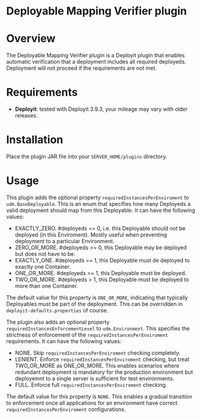 # Deployable Mapping Verifier plugin #

# Overview #

The Deployable Mapping Verifier plugin is a Deployit plugin that enables automatic verification that a deployment includes all required deployeds. Deployment will not proceed if the requirements are not met.

# Requirements #

* **Deployit**: tested with Deployit 3.9.3, your mileage may vary with older releases.

# Installation #

Place the plugin JAR file into your `SERVER_HOME/plugins` directory. 

# Usage

This plugin adds the optional property `requiredInstancesPerEnviroment` to `udm.BaseDeployable`. This is an enum that specifies how many Deployeds a valid deployment should map from this Deployable. It can have the following values:

* EXACTLY_ZERO. #deployeds == 0, i.e. this Deployable should not be deployed (in this Enviroment). Mostly useful when preventing deployment to a particular Environment.
* ZERO_OR_MORE. #deployeds >= 0, this Deployable may be deployed but does not have to be.
* EXACTLY_ONE. #deployeds == 1, this Deployable must de deployed to exactly one Container.
* ONE_OR_MORE. #deployeds >= 1, this Deployable must be deployed.
* TWO_OR_MORE. #deployeds > 1, this Deployable must be deployed to more than one Container.

The default value for this property is `ONE_OR_MORE`, indicating that typically Deployables must be part of the deployment. This can be overridden in `deployit-defaults.properties` of course.

The plugin also adds an optional property `requiredInstancesEnforcementLevel` to `udm.Environment`. This specifies the strictness of enforcement of the `requiredInstancesPerEnviroment` requirements. It can have the following values:

* NONE. Skip `requiredInstancesPerEnviroment` checking completely.
* LENIENT. Enforce `requiredInstancesPerEnviroment` checking, but treat TWO_OR_MORE as ONE_OR_MORE. This enables scenarios where redundant deployment is mandatory for the production environment but deployemnt to a single server is sufficient for test environments. 
* FULL. Enforce full `requiredInstancesPerEnviroment` checking.

The default value for this property is `NONE`. This enables a gradual transition to enforcement once all applications for an environment have correct `requiredInstancesPerEnviroment` configurations. 
